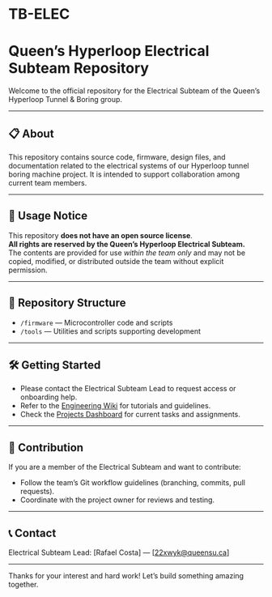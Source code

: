 # TB-ELEC

# Queen’s Hyperloop Electrical Subteam Repository

Welcome to the official repository for the Electrical Subteam of the Queen’s Hyperloop Tunnel & Boring group.

---

## 📋 About

This repository contains source code, firmware, design files, and documentation related to the electrical systems of our Hyperloop tunnel boring machine project. It is intended to support collaboration among current team members.

---

## 🚫 Usage Notice

This repository **does not have an open source license**.  
**All rights are reserved by the Queen’s Hyperloop Electrical Subteam.**  
The contents are provided for use *within the team only* and may not be copied, modified, or distributed outside the team without explicit permission.

---

## 📂 Repository Structure

- `/firmware` — Microcontroller code and scripts  
- `/tools` — Utilities and scripts supporting development  

---

## 🛠 Getting Started

- Please contact the Electrical Subteam Lead to request access or onboarding help.  
- Refer to the [Engineering Wiki](INSERT_WIKI_LINK_HERE) for tutorials and guidelines.  
- Check the [Projects Dashboard](INSERT_PROJECTS_LINK_HERE) for current tasks and assignments.

---

## 🤝 Contribution

If you are a member of the Electrical Subteam and want to contribute:  
- Follow the team’s Git workflow guidelines (branching, commits, pull requests).  
- Coordinate with the project owner for reviews and testing.  

---

## 📞 Contact

Electrical Subteam Lead: [Rafael Costa] — [22xwyk@queensu.ca]  

---

Thanks for your interest and hard work! Let’s build something amazing together.
